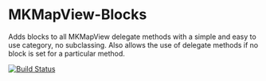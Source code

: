 MKMapView-Blocks
================
Adds blocks to all MKMapView delegate methods with a simple and easy to use category, no subclassing. Also allows the use of delegate methods if no block is set for a particular method. 

[![Build Status](https://travis-ci.org/haaakon/MKMapView-Blocks.png)](https://travis-ci.org/haaakon/MKMapView-Blocks)
